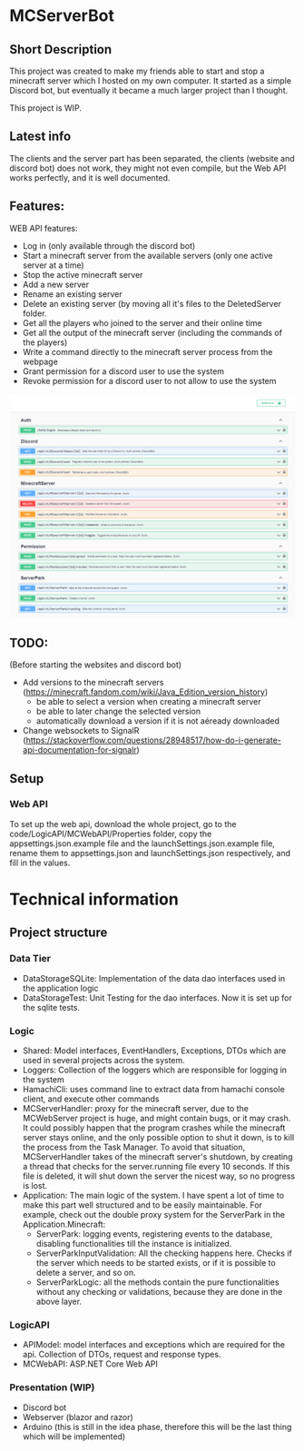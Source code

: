 # MCServerBot
## Short Description
This project was created to make my friends able to 
start and stop a minecraft server which I hosted on my own computer. 
It started as a simple Discord bot, but eventually it became a much 
larger project than I thought. 

This project is WIP.

## Latest info
The clients and the server part has been separated, the clients (website and discord bot) 
does not work, they might not even compile, but the Web API works perfectly, and it is well documented.

## Features:
WEB API features:

- Log in (only available through the discord bot)
- Start a minecraft server from the available servers (only one active server at a time)
- Stop the active minecraft server
- Add a new server
- Rename an existing server
- Delete an existing server (by moving all it's files to the DeletedServer folder.
- Get all the players who joined to the server and their online time
- Get all the output of the minecraft server (including the commands of the players)
- Write a command directly to the minecraft server process from the webpage
- Grant permission for a discord user to use the system
- Revoke permission for a discord user to not allow to use the system

<img src="docs/images/api-endpoints.png">


## TODO:
(Before starting the websites and discord bot)
- Add versions to the minecraft servers (https://minecraft.fandom.com/wiki/Java_Edition_version_history)
  - be able to select a version when creating a minecraft server
  - be able to later change the selected version
  - automatically download a version if it is not aéready downloaded
- Change websockets to SignalR (https://stackoverflow.com/questions/28948517/how-do-i-generate-api-documentation-for-signalr)


## Setup

### Web API
To set up the web api, download the whole project, 
go to the code/LogicAPI/MCWebAPI/Properties folder, copy the appsettings.json.example file and the launchSettings.json.example file,
rename them to appsettings.json and launchSettings.json respectively, and fill in the values.


# Technical information

## Project structure

### Data Tier

- DataStorageSQLite: Implementation of the data dao interfaces used in the application logic
- DataStorageTest: Unit Testing for the dao interfaces. Now it is set up for the sqlite tests.

### Logic

- Shared: Model interfaces, EventHandlers, Exceptions, DTOs which are used in several projects across the system.
- Loggers: Collection of the loggers which are responsible for logging in the system
- HamachiCli: uses command line to extract data from hamachi console client, and execute other commands
- MCServerHandler: proxy for the minecraft server, due to the MCWebServer project is huge, and might contain bugs, or it may crash. It could possibly happen that the program crashes while the minecraft server stays online, and the only possible option to shut it down, is to kill the process from the Task Manager. To avoid that situation, MCServerHandler takes of the minecraft server's shutdown, by creating a thread that checks for the server.running file every 10 seconds. If this file is deleted, it will shut down the server the nicest way, so no progress is lost.
- Application: The main logic of the system. I have spent a lot of time to make this part well structured and to be easily maintainable. For example, check out the double proxy system for the ServerPark in the Application.Minecraft:
  - ServerPark: logging events, registering events to the database, disabling functionalities till the instance is initialized.
  - ServerParkInputValidation: All the checking happens here. Checks if the server which needs to be started exists, or if it is possible to delete a server, and so on.
  - ServerParkLogic: all the methods contain the pure functionalities without any checking or validations, because they are done in the above layer.

### LogicAPI

- APIModel: model interfaces and exceptions which are required for the api. Collection of DTOs, request and response types.
- MCWebAPI: ASP.NET Core Web API

### Presentation (WIP)

- Discord bot
- Webserver (blazor and razor)
- Arduino (this is still in the idea phase, therefore this will be the last thing which will be implemented)
